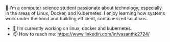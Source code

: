👋 I'm a computer science student passionate about technology, especially in the areas of Linux, Docker, and Kubernetes. I enjoy learning how systems work under the hood and building efficient, containerized solutions.

- 🔭 I’m currently working on linux, docker and kubernetes.
- 📫 How to reach me: https://www.linkedin.com/in/vasanthk2724/
